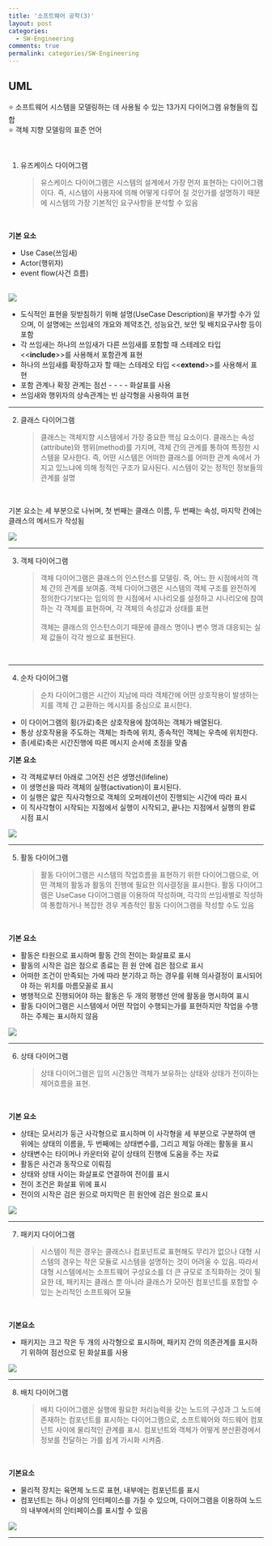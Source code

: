 ```yaml
---
title: '소프트웨어 공학(3)'
layout: post
categories:
  - SW-Engineering
comments: true
permalink: categories/SW-Engineering
---
```


## UML

⭐️ 소프트웨어 시스템을 모델링하는 데 사용될 수 있는 13가지 다이어그램 유형들의 집합 <br>
⭐️ 객체 지향 모델링의 표준 언어

<br>

1. 유즈케이스 다이어그램
   > 유스케이스 다이어그램은 시스템의 설계에서 가장 먼저 표현하는 다이어그램이다. 즉, 시스템이 사용자에 의해 어떻게 다루어 질 것인가를 설명하기 때문에 시스템의 가장 기본적인 요구사항을 분석할 수 있음

<br>

**기본 요소**

- Use Case(쓰임새)
- Actor(행위자)
- event flow(사건 흐름)

<br>

<img src="/assets/img/image.png"/>

- 도식적인 표현을 뒷받침하기 위해 설명(UseCase Description)을 부가할 수가 있으며, 이 설명에는 쓰임새의 개요와 제약조건, 성능요건, 보안 및 배치요구사항 등이 포함
- 각 쓰임새는 하나의 쓰임새가 다른 쓰임새를 포함할 때 스테레오 타입 <<**include**>>를 사용해서 포함관계 표현
- 하나의 쓰임새를 확장하고자 할 때는 스테레오 타입 <<**extend**>>를 사용해서 표현
- 포함 관계나 확장 관계는 점선 - - - - 화살표를 사용
- 쓰임새와 행위자의 상속관계는 빈 삼각형을 사용하여 표현
  <br>

<hr>

2. 클래스 다이어그램
   > 클래스는 객체지향 시스템에서 가장 중요한 핵심 요소이다. 클래스는 속성(attribute)와 행위(method)를 가지며, 객체 간의 관계를 통하여 특정한 시스템을 모사한다. 즉, 어떤 시스템은 어떠한 클래스를 어떠한 관계 속에서 가지고 있느냐에 의해 정적인 구조가 묘사된다. 시스템이 갖는 정적인 정보들의 관계를 설명

<br>

기본 요소는 세 부분으로 나뉘며, 첫 번째는 클래스 이름, 두 번째는 속성, 마지막 칸에는 클래스의 메서드가 작성됨

<img src="/assets/img/image-1.png"/>

<br>
<hr>

3. 객체 다이어그램
   > 객체 다이어그램은 클래스의 인스턴스를 모델링. 즉, 어느 한 시점에서의 객체 간의 관계를 보여줌.
   > 객체 다이어그램은 시스템의 객체 구조를 완전하게 정의한다기보다는 임의의 한 시점에서 시나리오를 설정하고 시나리오에 참여하는 각 객체를 표현하며, 각 객체의 속성값과 상태를 표현 <br><br>
   > 객체는 클래스의 인스턴스이기 때문에 클래스 명이나 변수 명과 대응되는 실제 값들이 각각 쌍으로 표현된다.
   > <br>

<br>
<hr>

4. 순차 다이어그램
   > 순차 다이어그램은 시간이 지남에 따라 객체간에 어떤 상호작용이 발생하는 지를 객체 간 교환하는 메시지를 중심으로 표시한다.

- 이 다이어그램의 횡(가로)축은 상호작용에 참여하는 객체가 배열된다.
- 통상 상호작용을 주도하는 객체는 좌측에 위치, 종속적인 객체는 우측에 위치한다.
- 종(세로)축은 시간진행에 따른 메시지 순서에 초점을 맞춤

**기본 요소**

- 각 객체로부터 아래로 그어진 선은 생명선(lifeline)
- 이 생명선을 따라 객체의 실행(activation)이 표시된다.
- 이 실행은 얇은 직사각형으로 객체의 오퍼레이션이 진행되는 시간에 따라 표시
- 이 직사각형이 시작되는 지점에서 실행이 시작되고, 끝나는 지점에서 실행의 완료 시점 표시

<img src="/assets/img/image-2.png"/>

<br>
<hr>

5. 활동 다이어그램
   > 활동 다이어그램은 시스템의 작업흐름을 표현하기 위한 다이어그램으로, 어떤 객체의 활동과 활동의 진행에 필요한 의사결정을 표시한다.
   > 활동 다이어그램은 UseCase 다이어그램을 이용하여 작성하며, 각각의 쓰임새별로 작성하여 통합하거나 복잡한 경우 계층적인 활동 다이어그램을 작성할 수도 있음

<br>

**기본 요소**

- 활동은 타원으로 표시하며 활동 간의 전이는 화살표로 표시
- 활동의 시작은 검은 점으로 종료는 흰 원 안에 검은 점으로 표시
- 어떠한 조건이 만족되는 가에 따라 분기하고 하는 경우를 위해 의사결정이 표시되어야 하는 위치를 마름모꼴로 표시
- 병행적으로 진행되어야 하는 활동은 두 개의 평행선 안에 활동을 명시하여 표시
- 활동 다이어그램은 시스템에서 어떤 작업이 수행되는가를 표현하지만 작업을 수행하는 주체는 표시하지 않음

<img src="/assets/img/image-3.png"/>

<br>
<hr>

6. 상태 다이어그램
   > 상태 다이어그램은 임의 시간동안 객체가 보유하는 상태와 상태가 전이하는 제어흐름을 표현.

<br>

**기본 요소**

- 상태는 모서리가 둥근 사각형으로 표시하며 이 사각형을 세 부분으로 구분하여 맨 위에는 상태의 이름을, 두 번째에는 상태변수를, 그리고 제일 아래는 활동을 표시
- 상태변수는 타이머나 카운터와 같이 상태의 진행에 도움을 주는 자료
- 활동은 사건과 동작으로 이뤄짐
- 상태와 상태 사이는 화살표로 연결하여 전이를 표시
- 전이 조건은 화살표 위에 표시
- 전이의 시작은 검은 원으로 마지막은 흰 원안에 검은 원으로 표시

<img src="/assets/img/image-4.png"/>

<br>
<hr>

7. 패키지 다이어그램
   > 시스템이 적은 경우는 클래스나 컴포넌트로 표현해도 무리가 없으나 대형 시스템의 경우는 작은 모듈로 시스템을 설명하는 것이 어려울 수 있음. 따라서 대형 시스템에서는 소프트웨어 구성요소를 더 큰 규모로 조직화하는 것이 필요한 데, 패키지는 클래스 뿐 아니라 클래스가 모아진 컴포넌트를 포함할 수 있는 논리적인 소프트웨어 모듈

<br>

**기본요소**

- 패키지는 크고 작은 두 개의 사각형으로 표시하며, 패키지 간의 의존관계를 표시하기 위하여 점선으로 된 화살표를 사용

<img src="/assets/img/image-5.png"/>

<br>
<hr>

8. 배치 다이어그램
   > 배치 다이어그램은 실행에 필요한 처리능력을 갖는 노드의 구성과 그 노드에 존재하는 컴포넌트를 표시하는 다이어그램으로, 소프트웨어와 하드웨어 컴포넌트 사이에 물리적인 관계를 표시.
   > 컴포넌트와 객체가 어떻게 분산환경에서 정보를 전달하는 가를 쉽게 가시화 시켜줌.

<br>

**기본요소**

- 물리적 장치는 육면체 노드로 표현, 내부에는 컴포넌트를 표시
- 컴포넌트는 하나 이상의 인터페이스를 가질 수 있으며, 다이어그램을 이용하여 노드의 내부에서의 인터페이스를 표시할 수 있음

<img src="/assets/img/image-6.png"/>

<br>
<hr>
